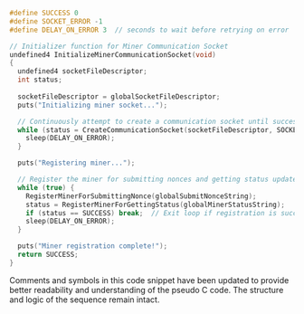 ```c
#define SUCCESS 0
#define SOCKET_ERROR -1
#define DELAY_ON_ERROR 3  // seconds to wait before retrying on error

// Initializer function for Miner Communication Socket
undefined4 InitializeMinerCommunicationSocket(void)
{
  undefined4 socketFileDescriptor;
  int status;
  
  socketFileDescriptor = globalSocketFileDescriptor;
  puts("Initializing miner socket...");

  // Continuously attempt to create a communication socket until successful
  while (status = CreateCommunicationSocket(socketFileDescriptor, SOCKET_ERROR), status != SUCCESS) {
    sleep(DELAY_ON_ERROR);
  }

  puts("Registering miner...");

  // Register the miner for submitting nonces and getting status updates
  while (true) {
    RegisterMinerForSubmittingNonce(globalSubmitNonceString);
    status = RegisterMinerForGettingStatus(globalMinerStatusString);
    if (status == SUCCESS) break;  // Exit loop if registration is successful
    sleep(DELAY_ON_ERROR);
  }

  puts("Miner registration complete!");
  return SUCCESS;
}
```

Comments and symbols in this code snippet have been updated to provide better readability and understanding of the pseudo C code. The structure and logic of the sequence remain intact.